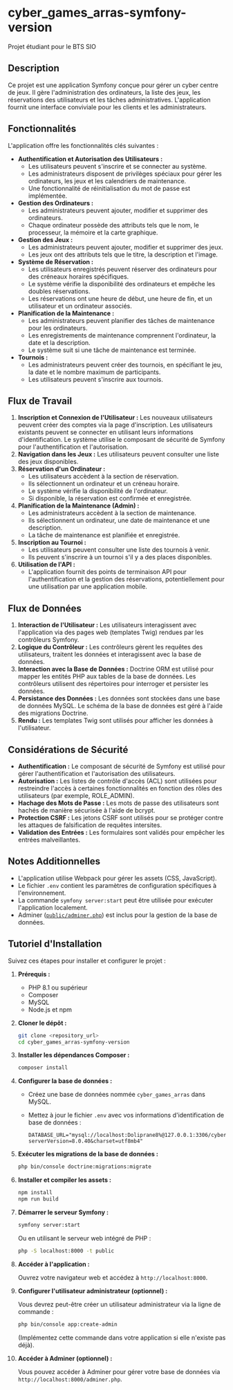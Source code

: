 # cyber_games_arras-symfony-version

Projet étudiant pour le BTS SIO

## Description

Ce projet est une application Symfony conçue pour gérer un cyber centre de jeux. Il gère l'administration des ordinateurs, la liste des jeux, les réservations des utilisateurs et les tâches administratives. L'application fournit une interface conviviale pour les clients et les administrateurs.

## Fonctionnalités

L'application offre les fonctionnalités clés suivantes :

*   **Authentification et Autorisation des Utilisateurs :**
    *   Les utilisateurs peuvent s'inscrire et se connecter au système.
    *   Les administrateurs disposent de privilèges spéciaux pour gérer les ordinateurs, les jeux et les calendriers de maintenance.
    *   Une fonctionnalité de réinitialisation du mot de passe est implémentée.
*   **Gestion des Ordinateurs :**
    *   Les administrateurs peuvent ajouter, modifier et supprimer des ordinateurs.
    *   Chaque ordinateur possède des attributs tels que le nom, le processeur, la mémoire et la carte graphique.
*   **Gestion des Jeux :**
    *   Les administrateurs peuvent ajouter, modifier et supprimer des jeux.
    *   Les jeux ont des attributs tels que le titre, la description et l'image.
*   **Système de Réservation :**
    *   Les utilisateurs enregistrés peuvent réserver des ordinateurs pour des créneaux horaires spécifiques.
    *   Le système vérifie la disponibilité des ordinateurs et empêche les doubles réservations.
    *   Les réservations ont une heure de début, une heure de fin, et un utilisateur et un ordinateur associés.
*   **Planification de la Maintenance :**
    *   Les administrateurs peuvent planifier des tâches de maintenance pour les ordinateurs.
    *   Les enregistrements de maintenance comprennent l'ordinateur, la date et la description.
    *   Le système suit si une tâche de maintenance est terminée.
*   **Tournois :**
    *   Les administrateurs peuvent créer des tournois, en spécifiant le jeu, la date et le nombre maximum de participants.
    *   Les utilisateurs peuvent s'inscrire aux tournois.

## Flux de Travail

1.  **Inscription et Connexion de l'Utilisateur :** Les nouveaux utilisateurs peuvent créer des comptes via la page d'inscription. Les utilisateurs existants peuvent se connecter en utilisant leurs informations d'identification. Le système utilise le composant de sécurité de Symfony pour l'authentification et l'autorisation.
2.  **Navigation dans les Jeux :** Les utilisateurs peuvent consulter une liste des jeux disponibles.
3.  **Réservation d'un Ordinateur :**
    *   Les utilisateurs accèdent à la section de réservation.
    *   Ils sélectionnent un ordinateur et un créneau horaire.
    *   Le système vérifie la disponibilité de l'ordinateur.
    *   Si disponible, la réservation est confirmée et enregistrée.
4.  **Planification de la Maintenance (Admin) :**
    *   Les administrateurs accèdent à la section de maintenance.
    *   Ils sélectionnent un ordinateur, une date de maintenance et une description.
    *   La tâche de maintenance est planifiée et enregistrée.
5.  **Inscription au Tournoi :**
    *   Les utilisateurs peuvent consulter une liste des tournois à venir.
    *   Ils peuvent s'inscrire à un tournoi s'il y a des places disponibles.
6.  **Utilisation de l'API :**
    *   L'application fournit des points de terminaison API pour l'authentification et la gestion des réservations, potentiellement pour une utilisation par une application mobile.

## Flux de Données

1.  **Interaction de l'Utilisateur :** Les utilisateurs interagissent avec l'application via des pages web (templates Twig) rendues par les contrôleurs Symfony.
2.  **Logique du Contrôleur :** Les contrôleurs gèrent les requêtes des utilisateurs, traitent les données et interagissent avec la base de données.
3.  **Interaction avec la Base de Données :** Doctrine ORM est utilisé pour mapper les entités PHP aux tables de la base de données. Les contrôleurs utilisent des répertoires pour interroger et persister les données.
4.  **Persistance des Données :** Les données sont stockées dans une base de données MySQL. Le schéma de la base de données est géré à l'aide des migrations Doctrine.
5.  **Rendu :** Les templates Twig sont utilisés pour afficher les données à l'utilisateur.

## Considérations de Sécurité

*   **Authentification :** Le composant de sécurité de Symfony est utilisé pour gérer l'authentification et l'autorisation des utilisateurs.
*   **Autorisation :** Les listes de contrôle d'accès (ACL) sont utilisées pour restreindre l'accès à certaines fonctionnalités en fonction des rôles des utilisateurs (par exemple, ROLE\_ADMIN).
*   **Hachage des Mots de Passe :** Les mots de passe des utilisateurs sont hachés de manière sécurisée à l'aide de bcrypt.
*   **Protection CSRF :** Les jetons CSRF sont utilisés pour se protéger contre les attaques de falsification de requêtes intersites.
*   **Validation des Entrées :** Les formulaires sont validés pour empêcher les entrées malveillantes.

## Notes Additionnelles

*   L'application utilise Webpack pour gérer les assets (CSS, JavaScript).
*   Le fichier `.env` contient les paramètres de configuration spécifiques à l'environnement.
*   La commande `symfony server:start` peut être utilisée pour exécuter l'application localement.
*   Adminer ([`public/adminer.php`](public/adminer.php)) est inclus pour la gestion de la base de données.

## Tutoriel d'Installation

Suivez ces étapes pour installer et configurer le projet :

1.  **Prérequis :**
    *   PHP 8.1 ou supérieur
    *   Composer
    *   MySQL
    *   Node.js et npm

2.  **Cloner le dépôt :**

    ```bash
    git clone <repository_url>
    cd cyber_games_arras-symfony-version
    ```

3.  **Installer les dépendances Composer :**

    ```bash
    composer install
    ```

4.  **Configurer la base de données :**

    *   Créez une base de données nommée `cyber_games_arras` dans MySQL.
    *   Mettez à jour le fichier `.env` avec vos informations d'identification de base de données :

        ```properties
        DATABASE_URL="mysql://localhost:Doliprane8%@127.0.0.1:3306/cyber_games_arras?serverVersion=8.0.40&charset=utf8mb4"
        ```

5.  **Exécuter les migrations de la base de données :**

    ```bash
    php bin/console doctrine:migrations:migrate
    ```

6.  **Installer et compiler les assets :**

    ```bash
    npm install
    npm run build
    ```

7.  **Démarrer le serveur Symfony :**

    ```bash
    symfony server:start
    ```

    Ou en utilisant le serveur web intégré de PHP :

    ```bash
    php -S localhost:8000 -t public
    ```

8.  **Accéder à l'application :**

    Ouvrez votre navigateur web et accédez à `http://localhost:8000`.

9.  **Configurer l'utilisateur administrateur (optionnel) :**

    Vous devrez peut-être créer un utilisateur administrateur via la ligne de commande :

    ```bash
    php bin/console app:create-admin
    ```

    (Implémentez cette commande dans votre application si elle n'existe pas déjà).

10. **Accéder à Adminer (optionnel) :**

    Vous pouvez accéder à Adminer pour gérer votre base de données via `http://localhost:8000/adminer.php`.
